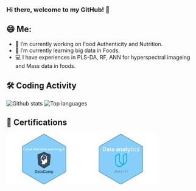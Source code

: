 
### Hi there, welcome to my GitHub! 👋

## 😄 Me:

- 🔭 I’m currently working on Food Authenticity and Nutrition.
- 🌱 I’m currently learning big data in Foods.
- 💻 I have experiences in PLS-DA, RF, ANN for hyperspectral imageing and     Mass data in foods.

## 🛠️ Coding Activity

![Github stats](https://github-readme-stats-vert-iota-98.vercel.app/api?username=ZhijunWang1991&include_all_commits=true&count_private=true&theme=dracula&show_icons=true)
![Top languages](https://github-readme-stats-vert-iota-98.vercel.app/api/top-langs/?username=ZhijunWang1991&hide=jupyter%20notebook,html,JavaScript,PostScript,SCSS,Tex,Less&layout=compact&langs_count=10&theme=dracula)

## 📕 Certifications

<img src="Caret_R.png" alt="Machine Learning with caret in R"
   title="Machine Learning with caret in R" width="198" height="135"> 
<img src="Udacity_python.png" alt="Data analytics"
   title="Data analytics" width="198" height="135"> </a>




